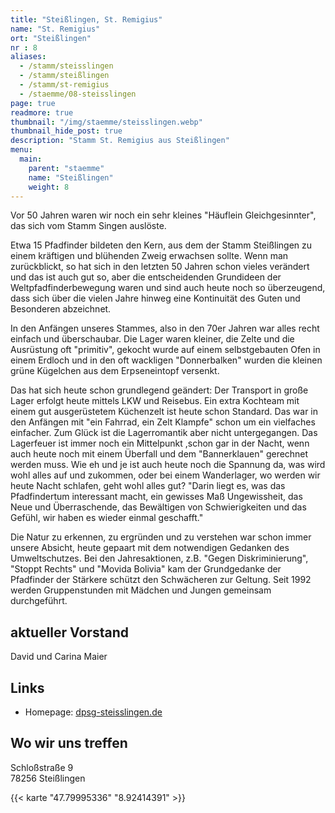 ```yaml
---
title: "Steißlingen, St. Remigius"
name: "St. Remigius"
ort: "Steißlingen"
nr : 8
aliases:
  - /stamm/steisslingen
  - /stamm/steißlingen
  - /stamm/st-remigius
  - /staemme/08-steisslingen
page: true
readmore: true
thumbnail: "/img/staemme/steisslingen.webp"
thumbnail_hide_post: true
description: "Stamm St. Remigius aus Steißlingen"
menu:
  main:
    parent: "staemme"
    name: "Steißlingen"
    weight: 8
---
```


Vor 50 Jahren waren wir noch ein sehr kleines "Häuflein Gleichgesinnter", das sich vom Stamm Singen auslöste.

Etwa 15 Pfadfinder bildeten den Kern, aus dem der Stamm Steißlingen zu einem kräftigen und blühenden Zweig erwachsen sollte. Wenn man zurückblickt, so hat sich in den letzten 50 Jahren schon vieles verändert und das ist auch gut so, aber die entscheidenden Grundideen der Weltpfadfinderbewegung waren und sind auch heute noch so überzeugend, dass sich über die vielen Jahre hinweg eine Kontinuität des Guten und Besonderen abzeichnet.

In den Anfängen unseres Stammes, also in den 70er Jahren war alles recht einfach und überschaubar. Die Lager waren kleiner, die Zelte und die Ausrüstung oft "primitiv", gekocht wurde auf einem selbstgebauten Ofen in einem Erdloch und in den oft wackligen "Donnerbalken" wurden die kleinen grüne Kügelchen aus dem Erpseneintopf versenkt.

Das hat sich heute schon grundlegend geändert: Der Transport in große Lager erfolgt heute mittels LKW und Reisebus. Ein extra Kochteam mit einem gut ausgerüstetem Küchenzelt ist heute schon Standard. Das war in den Anfängen mit "ein Fahrrad, ein Zelt Klampfe" schon um ein vielfaches einfacher. Zum Glück ist die Lagerromantik aber nicht untergegangen. Das Lagerfeuer ist immer noch ein Mittelpunkt ,schon gar in der Nacht, wenn auch heute noch mit einem Überfall und dem "Bannerklauen" gerechnet werden muss. Wie eh und je ist auch heute noch die Spannung da, was wird wohl alles auf und zukommen, oder bei einem Wanderlager, wo werden wir heute Nacht schlafen, geht wohl alles gut? "Darin liegt es, was das Pfadfindertum interessant macht, ein gewisses Maß Ungewissheit, das Neue und Überraschende, das Bewältigen von Schwierigkeiten und das Gefühl, wir haben es wieder einmal geschafft."

Die Natur zu erkennen, zu ergründen und zu verstehen war schon immer unsere Absicht, heute gepaart mit dem notwendigen Gedanken des Umweltschutzes. Bei den Jahresaktionen, z.B. "Gegen Diskriminierung", "Stoppt Rechts" und "Movida Bolivia" kam der Grundgedanke der Pfadfinder der Stärkere schützt den Schwächeren zur Geltung. Seit 1992 werden Gruppenstunden mit Mädchen und Jungen gemeinsam durchgeführt.

## aktueller Vorstand

David und Carina Maier

## Links

* Homepage: [dpsg-steisslingen.de](https://dpsg-steisslingen.de)

## Wo wir uns treffen

Schloßstraße 9  
78256 Steißlingen

{{< karte "47.79995336" "8.92414391" >}}
